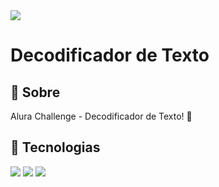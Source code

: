 <img src="https://pixabay.com/pt/illustrations/seguran%C3%A7a-castelo-seguro-internet-1202344/">


<h1>Decodificador de Texto </h1>

<h2>🔖 Sobre</h2>
<p> Alura Challenge - Decodificador de Texto! 🚀</p>

## 🚀 Tecnologias
<div>
  <img src="https://img.shields.io/badge/HTML-239120?style=for-the-badge&logo=html5&logoColor=white">
  <img src="https://img.shields.io/badge/CSS-239120?&style=for-the-badge&logo=css3&logoColor=white">
  <img src="https://img.shields.io/badge/JavaScript-F7DF1E?style=for-the-badge&logo=javascript&logoColor=black">
</div>